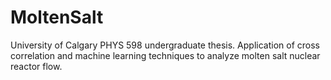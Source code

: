 # MoltenSalt
University of Calgary PHYS 598 undergraduate thesis. Application of cross correlation and machine learning techniques to analyze molten salt nuclear reactor flow.
